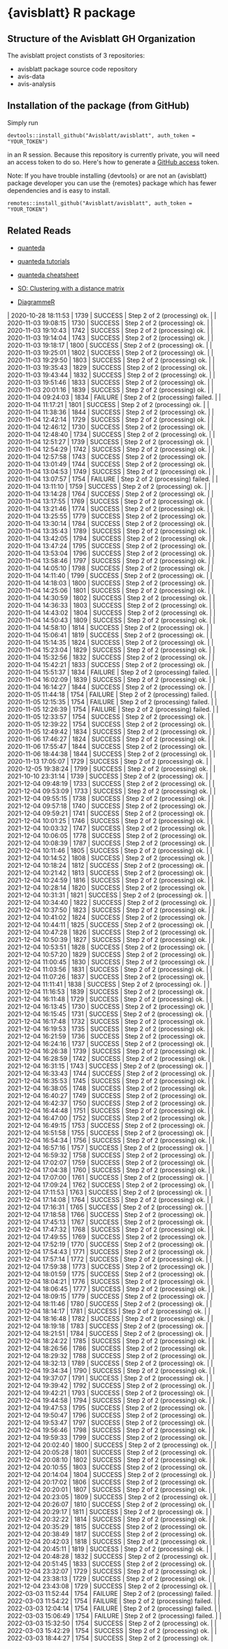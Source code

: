 # {avisblatt} R package 


## Structure of the Avisblatt GH Organization

The avisblatt project constists of 3 repositories: 

- avisblatt package source code repository
- avis-data 
- avis-analysis

## Installation of the package (from GitHub)

Simply run 

```
devtools::install_github("Avisblatt/avisblatt", auth_token = "YOUR_TOKEN")
```

in an R session. Because this repository is currently private, you will need an access token to do so. Here's how 
to generate a [GitHub access](https://github.com/settings/tokens) token.

Note: If you have trouble installing {devtools} or are not an {avisblatt} package developer you can use the {remotes} package which has fewer dependencies and is easy to install. 


```
remotes::install_github("Avisblatt/avisblatt", auth_token = "YOUR_TOKEN")
```



## Related Reads

- [quanteda](https://quanteda.io)
- [quanteda tutorials](https://tutorials.quanteda.io)
- [quanteda cheatsheet](https://muellerstefan.net/files/quanteda-cheatsheet.pdf)

- [SO: Clustering with a distance matrix](https://stats.stackexchange.com/questions/2717/clustering-with-a-distance-matrix)
- [DiagrammeR](https://rich-iannone.github.io/DiagrammeR/#features)


| 2020-10-28 18:11:53 | 1739 | SUCCESS | Step 2 of 2 (processing) ok. |
| 2020-11-03 19:08:15 | 1730 | SUCCESS | Step 2 of 2 (processing) ok. |
| 2020-11-03 19:10:43 | 1742 | SUCCESS | Step 2 of 2 (processing) ok. |
| 2020-11-03 19:14:04 | 1743 | SUCCESS | Step 2 of 2 (processing) ok. |
| 2020-11-03 19:18:17 | 1800 | SUCCESS | Step 2 of 2 (processing) ok. |
| 2020-11-03 19:25:01 | 1802 | SUCCESS | Step 2 of 2 (processing) ok. |
| 2020-11-03 19:29:50 | 1803 | SUCCESS | Step 2 of 2 (processing) ok. |
| 2020-11-03 19:35:43 | 1829 | SUCCESS | Step 2 of 2 (processing) ok. |
| 2020-11-03 19:43:44 | 1832 | SUCCESS | Step 2 of 2 (processing) ok. |
| 2020-11-03 19:51:46 | 1833 | SUCCESS | Step 2 of 2 (processing) ok. |
| 2020-11-03 20:01:16 | 1839 | SUCCESS | Step 2 of 2 (processing) ok. |
| 2020-11-04 09:24:03 | 1834 | FAILURE | Step 2 of 2 (processing) failed. |
| 2020-11-04 11:17:21 | 1801 | SUCCESS | Step 2 of 2 (processing) ok. |
| 2020-11-04 11:38:36 | 1844 | SUCCESS | Step 2 of 2 (processing) ok. |
| 2020-11-04 12:42:14 | 1729 | SUCCESS | Step 2 of 2 (processing) ok. |
| 2020-11-04 12:46:12 | 1730 | SUCCESS | Step 2 of 2 (processing) ok. |
| 2020-11-04 12:48:40 | 1734 | SUCCESS | Step 2 of 2 (processing) ok. |
| 2020-11-04 12:51:27 | 1739 | SUCCESS | Step 2 of 2 (processing) ok. |
| 2020-11-04 12:54:29 | 1742 | SUCCESS | Step 2 of 2 (processing) ok. |
| 2020-11-04 12:57:58 | 1743 | SUCCESS | Step 2 of 2 (processing) ok. |
| 2020-11-04 13:01:49 | 1744 | SUCCESS | Step 2 of 2 (processing) ok. |
| 2020-11-04 13:04:53 | 1749 | SUCCESS | Step 2 of 2 (processing) ok. |
| 2020-11-04 13:07:57 | 1754 | FAILURE | Step 2 of 2 (processing) failed. |
| 2020-11-04 13:11:10 | 1759 | SUCCESS | Step 2 of 2 (processing) ok. |
| 2020-11-04 13:14:28 | 1764 | SUCCESS | Step 2 of 2 (processing) ok. |
| 2020-11-04 13:17:55 | 1769 | SUCCESS | Step 2 of 2 (processing) ok. |
| 2020-11-04 13:21:46 | 1774 | SUCCESS | Step 2 of 2 (processing) ok. |
| 2020-11-04 13:25:55 | 1779 | SUCCESS | Step 2 of 2 (processing) ok. |
| 2020-11-04 13:30:14 | 1784 | SUCCESS | Step 2 of 2 (processing) ok. |
| 2020-11-04 13:35:43 | 1789 | SUCCESS | Step 2 of 2 (processing) ok. |
| 2020-11-04 13:42:05 | 1794 | SUCCESS | Step 2 of 2 (processing) ok. |
| 2020-11-04 13:47:24 | 1795 | SUCCESS | Step 2 of 2 (processing) ok. |
| 2020-11-04 13:53:04 | 1796 | SUCCESS | Step 2 of 2 (processing) ok. |
| 2020-11-04 13:58:46 | 1797 | SUCCESS | Step 2 of 2 (processing) ok. |
| 2020-11-04 14:05:10 | 1798 | SUCCESS | Step 2 of 2 (processing) ok. |
| 2020-11-04 14:11:40 | 1799 | SUCCESS | Step 2 of 2 (processing) ok. |
| 2020-11-04 14:18:03 | 1800 | SUCCESS | Step 2 of 2 (processing) ok. |
| 2020-11-04 14:25:06 | 1801 | SUCCESS | Step 2 of 2 (processing) ok. |
| 2020-11-04 14:30:59 | 1802 | SUCCESS | Step 2 of 2 (processing) ok. |
| 2020-11-04 14:36:33 | 1803 | SUCCESS | Step 2 of 2 (processing) ok. |
| 2020-11-04 14:43:02 | 1804 | SUCCESS | Step 2 of 2 (processing) ok. |
| 2020-11-04 14:50:43 | 1809 | SUCCESS | Step 2 of 2 (processing) ok. |
| 2020-11-04 14:58:10 | 1814 | SUCCESS | Step 2 of 2 (processing) ok. |
| 2020-11-04 15:06:41 | 1819 | SUCCESS | Step 2 of 2 (processing) ok. |
| 2020-11-04 15:14:35 | 1824 | SUCCESS | Step 2 of 2 (processing) ok. |
| 2020-11-04 15:23:04 | 1829 | SUCCESS | Step 2 of 2 (processing) ok. |
| 2020-11-04 15:32:56 | 1832 | SUCCESS | Step 2 of 2 (processing) ok. |
| 2020-11-04 15:42:21 | 1833 | SUCCESS | Step 2 of 2 (processing) ok. |
| 2020-11-04 15:51:37 | 1834 | FAILURE | Step 2 of 2 (processing) failed. |
| 2020-11-04 16:02:09 | 1839 | SUCCESS | Step 2 of 2 (processing) ok. |
| 2020-11-04 16:14:27 | 1844 | SUCCESS | Step 2 of 2 (processing) ok. |
| 2020-11-05 11:44:18 | 1754 | FAILURE | Step 2 of 2 (processing) failed. |
| 2020-11-05 12:15:35 | 1754 | FAILURE | Step 2 of 2 (processing) failed. |
| 2020-11-05 12:26:39 | 1754 | FAILURE | Step 2 of 2 (processing) failed. |
| 2020-11-05 12:33:57 | 1754 | SUCCESS | Step 2 of 2 (processing) ok. |
| 2020-11-05 12:39:22 | 1754 | SUCCESS | Step 2 of 2 (processing) ok. |
| 2020-11-05 12:49:42 | 1834 | SUCCESS | Step 2 of 2 (processing) ok. |
| 2020-11-06 17:46:27 | 1824 | SUCCESS | Step 2 of 2 (processing) ok. |
| 2020-11-06 17:55:47 | 1844 | SUCCESS | Step 2 of 2 (processing) ok. |
| 2020-11-06 18:44:38 | 1844 | SUCCESS | Step 2 of 2 (processing) ok. |
| 2020-11-13 17:05:07 | 1729 | SUCCESS | Step 2 of 2 (processing) ok. |
| 2020-12-05 19:38:24 | 1799 | SUCCESS | Step 2 of 2 (processing) ok. |
| 2021-10-10 23:31:14 | 1739 | SUCCESS | Step 2 of 2 (processing) ok. |
| 2021-12-04 09:48:19 | 1733 | SUCCESS | Step 2 of 2 (processing) ok. |
| 2021-12-04 09:53:09 | 1733 | SUCCESS | Step 2 of 2 (processing) ok. |
| 2021-12-04 09:55:15 | 1738 | SUCCESS | Step 2 of 2 (processing) ok. |
| 2021-12-04 09:57:18 | 1740 | SUCCESS | Step 2 of 2 (processing) ok. |
| 2021-12-04 09:59:21 | 1741 | SUCCESS | Step 2 of 2 (processing) ok. |
| 2021-12-04 10:01:25 | 1746 | SUCCESS | Step 2 of 2 (processing) ok. |
| 2021-12-04 10:03:32 | 1747 | SUCCESS | Step 2 of 2 (processing) ok. |
| 2021-12-04 10:06:05 | 1778 | SUCCESS | Step 2 of 2 (processing) ok. |
| 2021-12-04 10:08:39 | 1787 | SUCCESS | Step 2 of 2 (processing) ok. |
| 2021-12-04 10:11:46 | 1805 | SUCCESS | Step 2 of 2 (processing) ok. |
| 2021-12-04 10:14:52 | 1808 | SUCCESS | Step 2 of 2 (processing) ok. |
| 2021-12-04 10:18:24 | 1812 | SUCCESS | Step 2 of 2 (processing) ok. |
| 2021-12-04 10:21:42 | 1813 | SUCCESS | Step 2 of 2 (processing) ok. |
| 2021-12-04 10:24:59 | 1816 | SUCCESS | Step 2 of 2 (processing) ok. |
| 2021-12-04 10:28:14 | 1820 | SUCCESS | Step 2 of 2 (processing) ok. |
| 2021-12-04 10:31:31 | 1821 | SUCCESS | Step 2 of 2 (processing) ok. |
| 2021-12-04 10:34:40 | 1822 | SUCCESS | Step 2 of 2 (processing) ok. |
| 2021-12-04 10:37:50 | 1823 | SUCCESS | Step 2 of 2 (processing) ok. |
| 2021-12-04 10:41:02 | 1824 | SUCCESS | Step 2 of 2 (processing) ok. |
| 2021-12-04 10:44:11 | 1825 | SUCCESS | Step 2 of 2 (processing) ok. |
| 2021-12-04 10:47:28 | 1826 | SUCCESS | Step 2 of 2 (processing) ok. |
| 2021-12-04 10:50:39 | 1827 | SUCCESS | Step 2 of 2 (processing) ok. |
| 2021-12-04 10:53:51 | 1828 | SUCCESS | Step 2 of 2 (processing) ok. |
| 2021-12-04 10:57:20 | 1829 | SUCCESS | Step 2 of 2 (processing) ok. |
| 2021-12-04 11:00:45 | 1830 | SUCCESS | Step 2 of 2 (processing) ok. |
| 2021-12-04 11:03:56 | 1831 | SUCCESS | Step 2 of 2 (processing) ok. |
| 2021-12-04 11:07:26 | 1837 | SUCCESS | Step 2 of 2 (processing) ok. |
| 2021-12-04 11:11:41 | 1838 | SUCCESS | Step 2 of 2 (processing) ok. |
| 2021-12-04 11:16:53 | 1839 | SUCCESS | Step 2 of 2 (processing) ok. |
| 2021-12-04 16:11:48 | 1729 | SUCCESS | Step 2 of 2 (processing) ok. |
| 2021-12-04 16:13:45 | 1730 | SUCCESS | Step 2 of 2 (processing) ok. |
| 2021-12-04 16:15:45 | 1731 | SUCCESS | Step 2 of 2 (processing) ok. |
| 2021-12-04 16:17:48 | 1732 | SUCCESS | Step 2 of 2 (processing) ok. |
| 2021-12-04 16:19:53 | 1735 | SUCCESS | Step 2 of 2 (processing) ok. |
| 2021-12-04 16:21:59 | 1736 | SUCCESS | Step 2 of 2 (processing) ok. |
| 2021-12-04 16:24:16 | 1737 | SUCCESS | Step 2 of 2 (processing) ok. |
| 2021-12-04 16:26:38 | 1739 | SUCCESS | Step 2 of 2 (processing) ok. |
| 2021-12-04 16:28:59 | 1742 | SUCCESS | Step 2 of 2 (processing) ok. |
| 2021-12-04 16:31:15 | 1743 | SUCCESS | Step 2 of 2 (processing) ok. |
| 2021-12-04 16:33:43 | 1744 | SUCCESS | Step 2 of 2 (processing) ok. |
| 2021-12-04 16:35:53 | 1745 | SUCCESS | Step 2 of 2 (processing) ok. |
| 2021-12-04 16:38:05 | 1748 | SUCCESS | Step 2 of 2 (processing) ok. |
| 2021-12-04 16:40:27 | 1749 | SUCCESS | Step 2 of 2 (processing) ok. |
| 2021-12-04 16:42:37 | 1750 | SUCCESS | Step 2 of 2 (processing) ok. |
| 2021-12-04 16:44:48 | 1751 | SUCCESS | Step 2 of 2 (processing) ok. |
| 2021-12-04 16:47:00 | 1752 | SUCCESS | Step 2 of 2 (processing) ok. |
| 2021-12-04 16:49:15 | 1753 | SUCCESS | Step 2 of 2 (processing) ok. |
| 2021-12-04 16:51:58 | 1755 | SUCCESS | Step 2 of 2 (processing) ok. |
| 2021-12-04 16:54:34 | 1756 | SUCCESS | Step 2 of 2 (processing) ok. |
| 2021-12-04 16:57:16 | 1757 | SUCCESS | Step 2 of 2 (processing) ok. |
| 2021-12-04 16:59:32 | 1758 | SUCCESS | Step 2 of 2 (processing) ok. |
| 2021-12-04 17:02:07 | 1759 | SUCCESS | Step 2 of 2 (processing) ok. |
| 2021-12-04 17:04:38 | 1760 | SUCCESS | Step 2 of 2 (processing) ok. |
| 2021-12-04 17:07:00 | 1761 | SUCCESS | Step 2 of 2 (processing) ok. |
| 2021-12-04 17:09:24 | 1762 | SUCCESS | Step 2 of 2 (processing) ok. |
| 2021-12-04 17:11:53 | 1763 | SUCCESS | Step 2 of 2 (processing) ok. |
| 2021-12-04 17:14:08 | 1764 | SUCCESS | Step 2 of 2 (processing) ok. |
| 2021-12-04 17:16:31 | 1765 | SUCCESS | Step 2 of 2 (processing) ok. |
| 2021-12-04 17:18:58 | 1766 | SUCCESS | Step 2 of 2 (processing) ok. |
| 2021-12-04 17:45:13 | 1767 | SUCCESS | Step 2 of 2 (processing) ok. |
| 2021-12-04 17:47:32 | 1768 | SUCCESS | Step 2 of 2 (processing) ok. |
| 2021-12-04 17:49:55 | 1769 | SUCCESS | Step 2 of 2 (processing) ok. |
| 2021-12-04 17:52:19 | 1770 | SUCCESS | Step 2 of 2 (processing) ok. |
| 2021-12-04 17:54:43 | 1771 | SUCCESS | Step 2 of 2 (processing) ok. |
| 2021-12-04 17:57:14 | 1772 | SUCCESS | Step 2 of 2 (processing) ok. |
| 2021-12-04 17:59:38 | 1773 | SUCCESS | Step 2 of 2 (processing) ok. |
| 2021-12-04 18:01:59 | 1775 | SUCCESS | Step 2 of 2 (processing) ok. |
| 2021-12-04 18:04:21 | 1776 | SUCCESS | Step 2 of 2 (processing) ok. |
| 2021-12-04 18:06:45 | 1777 | SUCCESS | Step 2 of 2 (processing) ok. |
| 2021-12-04 18:09:15 | 1779 | SUCCESS | Step 2 of 2 (processing) ok. |
| 2021-12-04 18:11:46 | 1780 | SUCCESS | Step 2 of 2 (processing) ok. |
| 2021-12-04 18:14:17 | 1781 | SUCCESS | Step 2 of 2 (processing) ok. |
| 2021-12-04 18:16:48 | 1782 | SUCCESS | Step 2 of 2 (processing) ok. |
| 2021-12-04 18:19:18 | 1783 | SUCCESS | Step 2 of 2 (processing) ok. |
| 2021-12-04 18:21:51 | 1784 | SUCCESS | Step 2 of 2 (processing) ok. |
| 2021-12-04 18:24:22 | 1785 | SUCCESS | Step 2 of 2 (processing) ok. |
| 2021-12-04 18:26:56 | 1786 | SUCCESS | Step 2 of 2 (processing) ok. |
| 2021-12-04 18:29:32 | 1788 | SUCCESS | Step 2 of 2 (processing) ok. |
| 2021-12-04 18:32:13 | 1789 | SUCCESS | Step 2 of 2 (processing) ok. |
| 2021-12-04 19:34:34 | 1790 | SUCCESS | Step 2 of 2 (processing) ok. |
| 2021-12-04 19:37:07 | 1791 | SUCCESS | Step 2 of 2 (processing) ok. |
| 2021-12-04 19:39:42 | 1792 | SUCCESS | Step 2 of 2 (processing) ok. |
| 2021-12-04 19:42:21 | 1793 | SUCCESS | Step 2 of 2 (processing) ok. |
| 2021-12-04 19:44:58 | 1794 | SUCCESS | Step 2 of 2 (processing) ok. |
| 2021-12-04 19:47:53 | 1795 | SUCCESS | Step 2 of 2 (processing) ok. |
| 2021-12-04 19:50:47 | 1796 | SUCCESS | Step 2 of 2 (processing) ok. |
| 2021-12-04 19:53:47 | 1797 | SUCCESS | Step 2 of 2 (processing) ok. |
| 2021-12-04 19:56:46 | 1798 | SUCCESS | Step 2 of 2 (processing) ok. |
| 2021-12-04 19:59:33 | 1799 | SUCCESS | Step 2 of 2 (processing) ok. |
| 2021-12-04 20:02:40 | 1800 | SUCCESS | Step 2 of 2 (processing) ok. |
| 2021-12-04 20:05:28 | 1801 | SUCCESS | Step 2 of 2 (processing) ok. |
| 2021-12-04 20:08:10 | 1802 | SUCCESS | Step 2 of 2 (processing) ok. |
| 2021-12-04 20:10:55 | 1803 | SUCCESS | Step 2 of 2 (processing) ok. |
| 2021-12-04 20:14:04 | 1804 | SUCCESS | Step 2 of 2 (processing) ok. |
| 2021-12-04 20:17:02 | 1806 | SUCCESS | Step 2 of 2 (processing) ok. |
| 2021-12-04 20:20:01 | 1807 | SUCCESS | Step 2 of 2 (processing) ok. |
| 2021-12-04 20:23:05 | 1809 | SUCCESS | Step 2 of 2 (processing) ok. |
| 2021-12-04 20:26:07 | 1810 | SUCCESS | Step 2 of 2 (processing) ok. |
| 2021-12-04 20:29:17 | 1811 | SUCCESS | Step 2 of 2 (processing) ok. |
| 2021-12-04 20:32:22 | 1814 | SUCCESS | Step 2 of 2 (processing) ok. |
| 2021-12-04 20:35:29 | 1815 | SUCCESS | Step 2 of 2 (processing) ok. |
| 2021-12-04 20:38:49 | 1817 | SUCCESS | Step 2 of 2 (processing) ok. |
| 2021-12-04 20:42:03 | 1818 | SUCCESS | Step 2 of 2 (processing) ok. |
| 2021-12-04 20:45:11 | 1819 | SUCCESS | Step 2 of 2 (processing) ok. |
| 2021-12-04 20:48:28 | 1832 | SUCCESS | Step 2 of 2 (processing) ok. |
| 2021-12-04 20:51:45 | 1833 | SUCCESS | Step 2 of 2 (processing) ok. |
| 2021-12-04 23:32:07 | 1729 | SUCCESS | Step 2 of 2 (processing) ok. |
| 2021-12-04 23:38:13 | 1729 | SUCCESS | Step 2 of 2 (processing) ok. |
| 2021-12-04 23:43:08 | 1729 | SUCCESS | Step 2 of 2 (processing) ok. |
| 2022-03-03 11:52:44 | 1754 | FAILURE | Step 2 of 2 (processing) failed. |
| 2022-03-03 11:54:22 | 1754 | FAILURE | Step 2 of 2 (processing) failed. |
| 2022-03-03 12:04:14 | 1754 | FAILURE | Step 2 of 2 (processing) failed. |
| 2022-03-03 15:06:49 | 1754 | FAILURE | Step 2 of 2 (processing) failed. |
| 2022-03-03 15:32:50 | 1754 | SUCCESS | Step 2 of 2 (processing) ok. |
| 2022-03-03 15:42:29 | 1754 | SUCCESS | Step 2 of 2 (processing) ok. |
| 2022-03-03 18:44:27 | 1754 | SUCCESS | Step 2 of 2 (processing) ok. |
